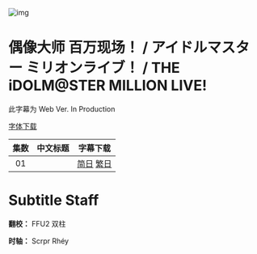 ![img](https://p.inari.site/kitauji/202310/06/millionlive.jpg)

# 偶像大师 百万现场！ / アイドルマスター ミリオンライブ！ / THE iDOLM@STER MILLION LIVE!

此字幕为 Web Ver. In Production

[字体下载]()

|集数|中文标题|字幕下载|
|:-:|:-:|:-:|
|01||[简日]() [繁日]()|

# Subtitle Staff

**翻校：** FFU2 双柱

**时轴：** Scrpr Rhéy
